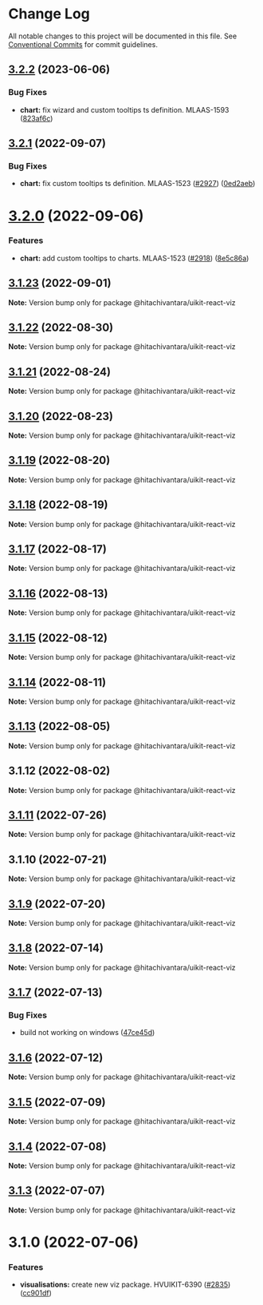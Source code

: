 # Change Log

All notable changes to this project will be documented in this file.
See [Conventional Commits](https://conventionalcommits.org) for commit guidelines.

## [3.2.2](https://github.com/lumada-design/hv-uikit-react/compare/@hitachivantara/uikit-react-viz@3.2.1...@hitachivantara/uikit-react-viz@3.2.2) (2023-06-06)


### Bug Fixes

* **chart:** fix wizard and custom tooltips ts definition. MLAAS-1593 ([823af6c](https://github.com/lumada-design/hv-uikit-react/commit/823af6ca57fd2d243017789df2ed897661be353b))





## [3.2.1](https://github.com/lumada-design/hv-uikit-react/compare/@hitachivantara/uikit-react-viz@3.2.0...@hitachivantara/uikit-react-viz@3.2.1) (2022-09-07)


### Bug Fixes

* **chart:** fix custom tooltips ts definition. MLAAS-1523 ([#2927](https://github.com/lumada-design/hv-uikit-react/issues/2927)) ([0ed2aeb](https://github.com/lumada-design/hv-uikit-react/commit/0ed2aeb785d2e00ff89fe8aec80408a5e88277d2))





# [3.2.0](https://github.com/lumada-design/hv-uikit-react/compare/@hitachivantara/uikit-react-viz@3.1.23...@hitachivantara/uikit-react-viz@3.2.0) (2022-09-06)


### Features

* **chart:** add custom tooltips to charts. MLAAS-1523 ([#2918](https://github.com/lumada-design/hv-uikit-react/issues/2918)) ([8e5c86a](https://github.com/lumada-design/hv-uikit-react/commit/8e5c86af6b6819163602bc4364adc1a06fd5dd44))





## [3.1.23](https://github.com/lumada-design/hv-uikit-react/compare/@hitachivantara/uikit-react-viz@3.1.22...@hitachivantara/uikit-react-viz@3.1.23) (2022-09-01)

**Note:** Version bump only for package @hitachivantara/uikit-react-viz





## [3.1.22](https://github.com/lumada-design/hv-uikit-react/compare/@hitachivantara/uikit-react-viz@3.1.21...@hitachivantara/uikit-react-viz@3.1.22) (2022-08-30)

**Note:** Version bump only for package @hitachivantara/uikit-react-viz





## [3.1.21](https://github.com/lumada-design/hv-uikit-react/compare/@hitachivantara/uikit-react-viz@3.1.20...@hitachivantara/uikit-react-viz@3.1.21) (2022-08-24)

**Note:** Version bump only for package @hitachivantara/uikit-react-viz





## [3.1.20](https://github.com/lumada-design/hv-uikit-react/compare/@hitachivantara/uikit-react-viz@3.1.19...@hitachivantara/uikit-react-viz@3.1.20) (2022-08-23)

**Note:** Version bump only for package @hitachivantara/uikit-react-viz





## [3.1.19](https://github.com/lumada-design/hv-uikit-react/compare/@hitachivantara/uikit-react-viz@3.1.18...@hitachivantara/uikit-react-viz@3.1.19) (2022-08-20)

**Note:** Version bump only for package @hitachivantara/uikit-react-viz





## [3.1.18](https://github.com/lumada-design/hv-uikit-react/compare/@hitachivantara/uikit-react-viz@3.1.17...@hitachivantara/uikit-react-viz@3.1.18) (2022-08-19)

**Note:** Version bump only for package @hitachivantara/uikit-react-viz





## [3.1.17](https://github.com/lumada-design/hv-uikit-react/compare/@hitachivantara/uikit-react-viz@3.1.16...@hitachivantara/uikit-react-viz@3.1.17) (2022-08-17)

**Note:** Version bump only for package @hitachivantara/uikit-react-viz





## [3.1.16](https://github.com/lumada-design/hv-uikit-react/compare/@hitachivantara/uikit-react-viz@3.1.15...@hitachivantara/uikit-react-viz@3.1.16) (2022-08-13)

**Note:** Version bump only for package @hitachivantara/uikit-react-viz





## [3.1.15](https://github.com/lumada-design/hv-uikit-react/compare/@hitachivantara/uikit-react-viz@3.1.14...@hitachivantara/uikit-react-viz@3.1.15) (2022-08-12)

**Note:** Version bump only for package @hitachivantara/uikit-react-viz





## [3.1.14](https://github.com/lumada-design/hv-uikit-react/compare/@hitachivantara/uikit-react-viz@3.1.13...@hitachivantara/uikit-react-viz@3.1.14) (2022-08-11)

**Note:** Version bump only for package @hitachivantara/uikit-react-viz





## [3.1.13](https://github.com/lumada-design/hv-uikit-react/compare/@hitachivantara/uikit-react-viz@3.1.12...@hitachivantara/uikit-react-viz@3.1.13) (2022-08-05)

**Note:** Version bump only for package @hitachivantara/uikit-react-viz





## 3.1.12 (2022-08-02)

**Note:** Version bump only for package @hitachivantara/uikit-react-viz





## [3.1.11](https://github.com/lumada-design/hv-uikit-react/compare/@hitachivantara/uikit-react-viz@3.1.10...@hitachivantara/uikit-react-viz@3.1.11) (2022-07-26)

**Note:** Version bump only for package @hitachivantara/uikit-react-viz





## 3.1.10 (2022-07-21)

**Note:** Version bump only for package @hitachivantara/uikit-react-viz





## [3.1.9](https://github.com/lumada-design/hv-uikit-react/compare/@hitachivantara/uikit-react-viz@3.1.8...@hitachivantara/uikit-react-viz@3.1.9) (2022-07-20)

**Note:** Version bump only for package @hitachivantara/uikit-react-viz





## [3.1.8](https://github.com/lumada-design/hv-uikit-react/compare/@hitachivantara/uikit-react-viz@3.1.7...@hitachivantara/uikit-react-viz@3.1.8) (2022-07-14)

**Note:** Version bump only for package @hitachivantara/uikit-react-viz





## [3.1.7](https://github.com/lumada-design/hv-uikit-react/compare/@hitachivantara/uikit-react-viz@3.1.6...@hitachivantara/uikit-react-viz@3.1.7) (2022-07-13)


### Bug Fixes

* build not working on windows ([47ce45d](https://github.com/lumada-design/hv-uikit-react/commit/47ce45d0cddb2328141223badabaebf755093fce))





## [3.1.6](https://github.com/lumada-design/hv-uikit-react/compare/@hitachivantara/uikit-react-viz@3.1.5...@hitachivantara/uikit-react-viz@3.1.6) (2022-07-12)

**Note:** Version bump only for package @hitachivantara/uikit-react-viz





## [3.1.5](https://github.com/lumada-design/hv-uikit-react/compare/@hitachivantara/uikit-react-viz@3.1.4...@hitachivantara/uikit-react-viz@3.1.5) (2022-07-09)

**Note:** Version bump only for package @hitachivantara/uikit-react-viz





## [3.1.4](https://github.com/lumada-design/hv-uikit-react/compare/@hitachivantara/uikit-react-viz@3.1.3...@hitachivantara/uikit-react-viz@3.1.4) (2022-07-08)

**Note:** Version bump only for package @hitachivantara/uikit-react-viz





## [3.1.3](https://github.com/lumada-design/hv-uikit-react/compare/@hitachivantara/uikit-react-viz@3.1.0...@hitachivantara/uikit-react-viz@3.1.3) (2022-07-07)

**Note:** Version bump only for package @hitachivantara/uikit-react-viz





# 3.1.0 (2022-07-06)


### Features

* **visualisations:** create new viz package. HVUIKIT-6390 ([#2835](https://github.com/lumada-design/hv-uikit-react/issues/2835)) ([cc901df](https://github.com/lumada-design/hv-uikit-react/commit/cc901dff23857b157e18dc46892061602f3f1767))
